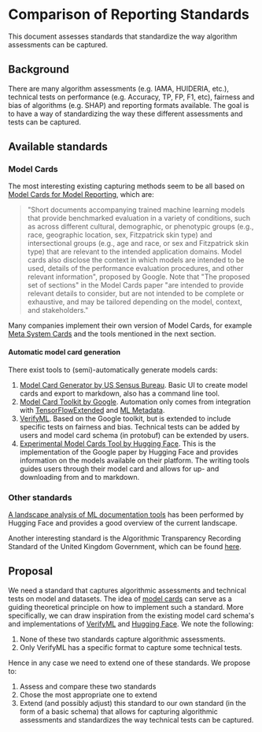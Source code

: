 # Comparison of Reporting Standards

This document assesses standards that standardize the way algorithm assessments can be captured.

## Background

There are many algorithm assessments (e.g. IAMA, HUIDERIA, etc.), technical tests on performance (e.g. Accuracy, TP, FP,
F1, etc), fairness and bias of algorithms (e.g. SHAP) and reporting formats available. The goal is to have a way of
standardizing the way these different assessments and tests can be captured.

## Available standards

### Model Cards

The most interesting existing capturing methods seem to be all based on
[Model Cards for Model Reporting](https://arxiv.org/pdf/1810.03993.pdf), which are:
>"Short documents accompanying trained machine learning models that provide benchmarked evaluation in a variety of
>conditions, such as across different cultural, demographic, or phenotypic groups (e.g., race, geographic location,
>sex, Fitzpatrick skin type) and intersectional groups (e.g., age and race, or sex and Fitzpatrick skin type) that are
>relevant to the intended application domains. Model cards also disclose the context in which models are intended to be
>used, details of the performance evaluation procedures, and other relevant information", proposed by Google. Note that
>"The proposed set of sections" in the Model Cards paper "are intended to provide relevant details to consider, but are
>not intended to be complete or exhaustive, and may be tailored depending on the model, context, and stakeholders."

Many companies implement their own version of Model Cards, for example
[Meta System Cards](https://ai.meta.com/blog/system-cards-a-new-resource-for-understanding-how-ai-systems-work/) and the
tools mentioned in the next section.

#### Automatic model card generation

There exist tools to (semi)-automatically generate models cards:

1. [Model Card Generator by US Sensus Bureau](https://bias.xd.gov/resources/model-card-generator/). Basic UI to create
model cards and export to markdown, also has a command line tool.
2. [Model Card Toolkit by Google](https://blog.research.google/2020/07/introducing-model-card-toolkit-for.html).
Automation only comes from integration with [TensorFlowExtended](https://www.tensorflow.org/tfx) and
[ML Metadata](https://www.tensorflow.org/tfx/guide/mlmd).
3. [VerifyML](https://github.com/cylynx/verifyml?tab=readme-ov-file). Based on the Google toolkit, but is extended to
include specific tests on fairness and bias. Technical tests can be added by users and model card schema (in protobuf)
can be extended by users.
4. [Experimental Model Cards Tool by Hugging Face](https://huggingface.co/spaces/huggingface/Model_Cards_Writing_Tool).
This is the implementation of the Google paper by Hugging Face and provides information on the models available on their
platform. The writing tools guides users through their model card and allows for up- and downloading from and to
markdown.

### Other standards

[A landscape analysis of ML documentation tools](https://huggingface.co/docs/hub/en/model-card-landscape-analysis)
has been performed by Hugging Face and provides a good overview of the current landscape.

Another interesting standard is the Algorithmic Transparency Recording Standard of the United Kingdom Government,
which can be found [here](https://www.gov.uk/government/publications/algorithmic-transparency-template).

## Proposal

We need a standard that captures algorithmic assessments and technical tests on model and datasets. The idea of
[model cards](https://arxiv.org/pdf/1810.03993.pdf) can serve as a guiding theoretical principle on how to implement
such a standard. More specifically, we can draw inspiration from the existing model card schema's and implementations of
[VerifyML](https://github.com/cylynx/verifyml?tab=readme-ov-file) and
[Hugging Face](https://huggingface.co/spaces/huggingface/Model_Cards_Writing_Tool). We note the following:

1. None of these two standards capture algorithmic assessments.
2. Only VerifyML has a specific format to capture some technical tests.

Hence in any case we need to extend one of these standards. We propose to:

1. Assess and compare these two standards
2. Chose the most appropriate one to extend
3. Extend (and possibly adjust) this standard to our own standard (in the form of a basic schema) that allows for
capturing algorithmic assessments and standardizes the way technical tests can be captured.

